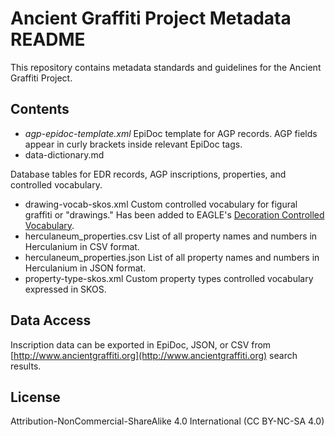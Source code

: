 # Ancient Graffiti Project Metadata README

This repository contains metadata standards and guidelines for the Ancient Graffiti Project. 


## Contents

* *agp-epidoc-template.xml*
EpiDoc template for AGP records. AGP fields appear in curly brackets inside relevant EpiDoc tags. 
* data-dictionary.md

Database tables for EDR records, AGP inscriptions, properties, and controlled vocabulary.
* drawing-vocab-skos.xml
Custom controlled vocabulary for figural graffiti or "drawings." Has been added to EAGLE's [Decoration Controlled Vocabulary](https://www.eagle-network.eu/resources/vocabularies/decor/).
* herculaneum_properties.csv
List of all property names and numbers in Herculanium in CSV format.
* herculaneum_properties.json
List of all property names and numbers in Herculanium in JSON format.
* property-type-skos.xml
Custom property types controlled vocabulary expressed in SKOS. 

## Data Access
Inscription data can be exported in EpiDoc, JSON, or CSV from [http://www.ancientgraffiti.org](http://www.ancientgraffiti.org) search results. 

## License 

Attribution-NonCommercial-ShareAlike 4.0 International (CC BY-NC-SA 4.0) 